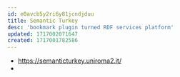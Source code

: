 ```yaml
---
id: e0avcb5y2ri6y81jcndjduu
title: Semantic Turkey
desc: 'bookmark plugin turned RDF services platform'
updated: 1717002071647
created: 1717001782586
---
```


- https://semanticturkey.uniroma2.it/
- 